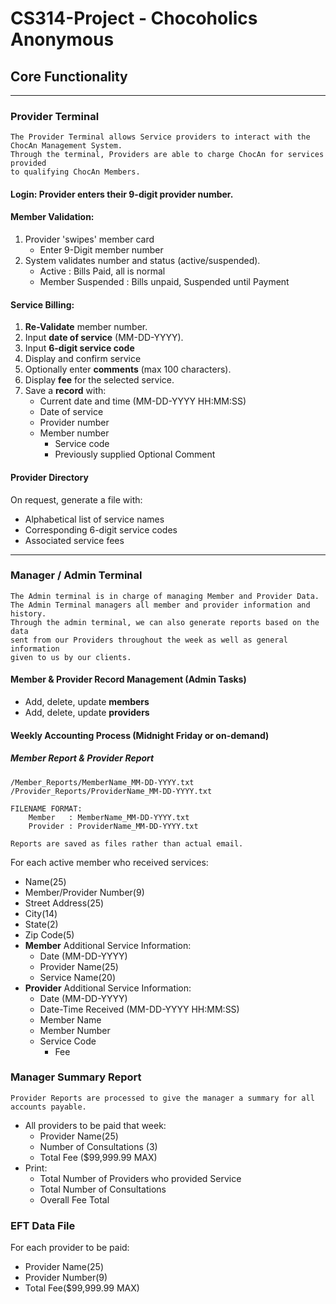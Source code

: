 # CS314-Project - Chocoholics Anonymous

## **Core Functionality**
---
### Provider Terminal
```
The Provider Terminal allows Service providers to interact with the ChocAn Management System.
Through the terminal, Providers are able to charge ChocAn for services provided
to qualifying ChocAn Members.
```
#### **Login:** Provider enters their 9-digit provider number.
#### **Member Validation:**
1.  Provider 'swipes' member card 
	  - Enter 9-Digit member number
2. System validates number and status (active/suspended).
	  - Active : Bills Paid, all is normal
	- Member Suspended : Bills unpaid, Suspended until Payment
#### **Service Billing:**
1. **Re-Validate** member number.
2. Input **date of service** (MM-DD-YYYY).
3. Input **6-digit service code**
4. Display and confirm service        
5. Optionally enter **comments** (max 100 characters).
6. Display **fee** for the selected service.
7. Save a **record** with:
	- Current date and time (MM-DD-YYYY HH:MM:SS)
	- Date of service
	- Provider number
	- Member number
        - Service code
        - Previously supplied Optional Comment

#### Provider Directory
On request, generate a file with:
- Alphabetical list of service names
- Corresponding 6-digit service codes
- Associated service fees

---
### Manager / Admin Terminal
```
The Admin terminal is in charge of managing Member and Provider Data.
The Admin Terminal managers all member and provider information and history.
Through the admin terminal, we can also generate reports based on the data
sent from our Providers throughout the week as well as general information
given to us by our clients.
```
#### Member & Provider Record Management (Admin Tasks)
- Add, delete, update **members**  
- Add, delete, update **providers**

#### **Weekly Accounting Process (Midnight Friday or on-demand)**
##### Member Report & Provider Report
```
/Member_Reports/MemberName_MM-DD-YYYY.txt
/Provider_Reports/ProviderName_MM-DD-YYYY.txt

FILENAME FORMAT:
	Member   : MemberName_MM-DD-YYYY.txt
	Provider : ProviderName_MM-DD-YYYY.txt

Reports are saved as files rather than actual email.
```
For each active member who received services:
- Name(25)
- Member/Provider Number(9)
- Street Address(25) 
- City(14)
- State(2)
- Zip Code(5)
- **Member** Additional Service Information:
	- Date (MM-DD-YYYY)
	- Provider Name(25)
	- Service Name(20)
- **Provider** Additional Service Information:
	- Date (MM-DD-YYYY)
	- Date-Time Received (MM-DD-YYYY HH:MM:SS)
	- Member Name
	- Member Number
   	- Service Code
        - Fee

### Manager Summary Report
```
Provider Reports are processed to give the manager a summary for all accounts payable.
```
- All providers to be paid that week:
    - Provider Name(25)
    - Number of Consultations (3)
    - Total Fee ($99,999.99 MAX)
- Print:
    - Total Number of Providers who provided Service
    - Total Number of Consultations
    - Overall Fee Total

### EFT Data File
For each provider to be paid:
- Provider Name(25)
- Provider Number(9)
- Total Fee($99,999.99 MAX)
